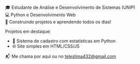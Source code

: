 

🎓 Estudante de Análise e Desenvolvimento de Sistemas (UNIP)  
💻 Python e Desenvolvimento Web  
🚀 Construindo projetos e aprendendo todos os dias!

 Projetos em destaque:
- 🧮 Sistema de cadastro com estatísticas em Python
- 🌐 Site simples em HTML/CSS/JS

📬 Me chama por aqui ou no teleslima432@gmail.com
